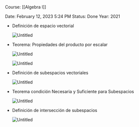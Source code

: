 Course: [[Algebra I]]

Date: February 12, 2023 5:24 PM
Status: Done
Year: 2021

- Definición de espacio vectorial
    
    ![Untitled](Images/Espacios%20vectoriales%20reales/Untitled.png)
    
- Teorema: Propiedades del producto por escalar
    
    ![Untitled](Images/Espacios%20vectoriales%20reales/Untitled%201.png)
    
    ![Untitled](Images/Espacios%20vectoriales%20reales/Untitled%202.png)
    
- Definición de subespacios vectoriales
    
    ![Untitled](Images/Espacios%20vectoriales%20reales/Untitled%203.png)
    
- Teorema condición Necesaria y Suficiente para Subespacios
    
    ![Untitled](Images/Espacios%20vectoriales%20reales/Untitled%204.png)
    
- Definición de intersección de subespacios
    
    ![Untitled](Images/Espacios%20vectoriales%20reales/Untitled%205.png)